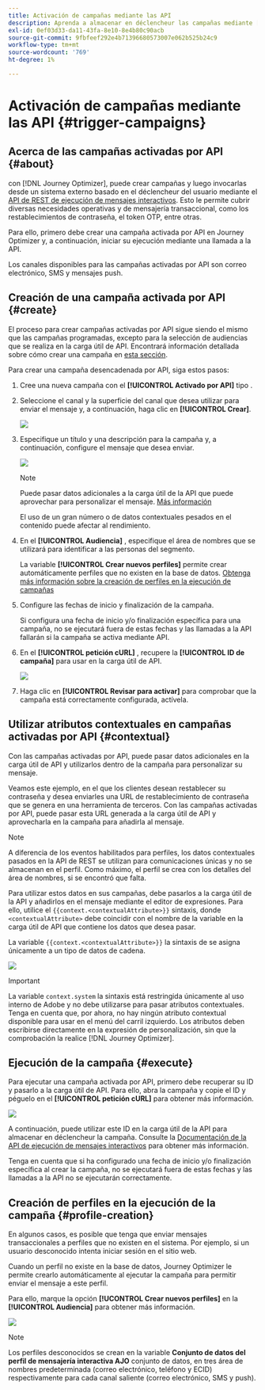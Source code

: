 ```yaml
---
title: Activación de campañas mediante las API
description: Aprenda a almacenar en déclencheur las campañas mediante [!DNL Journey Optimizer] API
exl-id: 0ef03d33-da11-43fa-8e10-8e4b80c90acb
source-git-commit: 9fbfeef292e4b71396680573007e062b525b24c9
workflow-type: tm+mt
source-wordcount: '769'
ht-degree: 1%

---
```


# Activación de campañas mediante las API {#trigger-campaigns}

## Acerca de las campañas activadas por API {#about}

con [!DNL Journey Optimizer], puede crear campañas y luego invocarlas desde un sistema externo basado en el déclencheur del usuario mediante el [API de REST de ejecución de mensajes interactivos](https://developer.adobe.com/journey-optimizer-apis/references/messaging/#tag/execution). Esto le permite cubrir diversas necesidades operativas y de mensajería transaccional, como los restablecimientos de contraseña, el token OTP, entre otras.

Para ello, primero debe crear una campaña activada por API en Journey Optimizer y, a continuación, iniciar su ejecución mediante una llamada a la API.

Los canales disponibles para las campañas activadas por API son correo electrónico, SMS y mensajes push.

## Creación de una campaña activada por API {#create}

El proceso para crear campañas activadas por API sigue siendo el mismo que las campañas programadas, excepto para la selección de audiencias que se realiza en la carga útil de API. Encontrará información detallada sobre cómo crear una campaña en [esta sección](create-campaign.md).

Para crear una campaña desencadenada por API, siga estos pasos:

1. Cree una nueva campaña con el **[!UICONTROL Activado por API]** tipo .

1. Seleccione el canal y la superficie del canal que desea utilizar para enviar el mensaje y, a continuación, haga clic en **[!UICONTROL Crear]**.

   ![](assets/api-triggered-type.png)

1. Especifique un título y una descripción para la campaña y, a continuación, configure el mensaje que desea enviar.

   ![](assets/api-triggered-properties.png)

   >[!NOTE]
   >
   >Puede pasar datos adicionales a la carga útil de la API que puede aprovechar para personalizar el mensaje. [Más información](#contextual)
   >
   >El uso de un gran número o de datos contextuales pesados en el contenido puede afectar al rendimiento.

1. En el **[!UICONTROL Audiencia]** , especifique el área de nombres que se utilizará para identificar a las personas del segmento.

   La variable **[!UICONTROL Crear nuevos perfiles]** permite crear automáticamente perfiles que no existen en la base de datos. [Obtenga más información sobre la creación de perfiles en la ejecución de campañas](#profile-creation)

1. Configure las fechas de inicio y finalización de la campaña.

   Si configura una fecha de inicio y/o finalización específica para una campaña, no se ejecutará fuera de estas fechas y las llamadas a la API fallarán si la campaña se activa mediante API.

1. En el **[!UICONTROL petición cURL]** , recupere la **[!UICONTROL ID de campaña]** para usar en la carga útil de API.

   ![](assets/api-triggered-curl.png)

1. Haga clic en **[!UICONTROL Revisar para activar]** para comprobar que la campaña está correctamente configurada, actívela.

## Utilizar atributos contextuales en campañas activadas por API {#contextual}

Con las campañas activadas por API, puede pasar datos adicionales en la carga útil de API y utilizarlos dentro de la campaña para personalizar su mensaje.

Veamos este ejemplo, en el que los clientes desean restablecer su contraseña y desea enviarles una URL de restablecimiento de contraseña que se genera en una herramienta de terceros. Con las campañas activadas por API, puede pasar esta URL generada a la carga útil de API y aprovecharla en la campaña para añadirla al mensaje.

>[!NOTE]
>
>A diferencia de los eventos habilitados para perfiles, los datos contextuales pasados en la API de REST se utilizan para comunicaciones únicas y no se almacenan en el perfil. Como máximo, el perfil se crea con los detalles del área de nombres, si se encontró que falta.

Para utilizar estos datos en sus campañas, debe pasarlos a la carga útil de la API y añadirlos en el mensaje mediante el editor de expresiones. Para ello, utilice el `{{context.<contextualAttribute>}}` sintaxis, donde `<contextualAttribute>` debe coincidir con el nombre de la variable en la carga útil de API que contiene los datos que desea pasar.

La variable `{{context.<contextualAttribute>}}` la sintaxis de se asigna únicamente a un tipo de datos de cadena.

![](assets/api-triggered-context.png)

>[!IMPORTANT]
>
>La variable `context.system` la sintaxis está restringida únicamente al uso interno de Adobe y no debe utilizarse para pasar atributos contextuales.
Tenga en cuenta que, por ahora, no hay ningún atributo contextual disponible para usar en el menú del carril izquierdo. Los atributos deben escribirse directamente en la expresión de personalización, sin que la comprobación la realice [!DNL Journey Optimizer].

## Ejecución de la campaña {#execute}

Para ejecutar una campaña activada por API, primero debe recuperar su ID y pasarlo a la carga útil de API. Para ello, abra la campaña y copie el ID y péguelo en el **[!UICONTROL petición cURL]** para obtener más información.

![](assets/api-triggered-id.png)

A continuación, puede utilizar este ID en la carga útil de la API para almacenar en déclencheur la campaña. Consulte la [Documentación de la API de ejecución de mensajes interactivos](https://developer.adobe.com/journey-optimizer-apis/references/messaging/#tag/execution) para obtener más información.

Tenga en cuenta que si ha configurado una fecha de inicio y/o finalización específica al crear la campaña, no se ejecutará fuera de estas fechas y las llamadas a la API no se ejecutarán correctamente.

## Creación de perfiles en la ejecución de la campaña {#profile-creation}

En algunos casos, es posible que tenga que enviar mensajes transaccionales a perfiles que no existen en el sistema. Por ejemplo, si un usuario desconocido intenta iniciar sesión en el sitio web.

Cuando un perfil no existe en la base de datos, Journey Optimizer le permite crearlo automáticamente al ejecutar la campaña para permitir enviar el mensaje a este perfil.

Para ello, marque la opción **[!UCONTROL Crear nuevos perfiles]** en la **[!UICONTROL Audiencia]** para obtener más información.

![](assets/api-triggered-create-profile.png)

>[!NOTE]
>
>Los perfiles desconocidos se crean en la variable **Conjunto de datos del perfil de mensajería interactiva AJO** conjunto de datos, en tres área de nombres predeterminada (correo electrónico, teléfono y ECID) respectivamente para cada canal saliente (correo electrónico, SMS y push).
